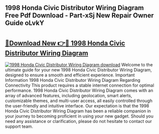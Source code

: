 ## 1998 Honda Civic Distributor Wiring Diagram Free Pdf Download - Part-xSj New Repair Owner Guide oLvkY

# <h2><a href="http://dfqhog.blite.top/?on=1998+Honda+Civic+Distributor+Wiring+Diagram">🔗Download New 👉🔴 1998 Honda Civic Distributor Wiring Diagram</a></h2>

[![1998 Honda Civic Distributor Wiring Diagram download](https://i.imgur.com/lujVjoI.png)](http://dfqhog.blite.top/?on=1998+Honda+Civic+Distributor+Wiring+Diagram)
Welcome to the ultimate guide for your new 1998 Honda Civic Distributor Wiring Diagram, designed to ensure a smooth and efficient experience. Important Information 1998 Honda Civic Distributor Wiring Diagram Regarding Connectivity This product requires a stable internet connection for optimal performance. 1998 Honda Civic Distributor Wiring Diagram comes with an array of advanced features, including geolocation, smart alerts, customizable themes, and multi-user access, all easily controlled through the user-friendly and intuitive interface. Our expectation is that the 1998 Honda Civic Distributor Wiring Diagram has been a reliable companion in your journey to becoming proficient in using your new gadget. Should you need any assistance or clarification, please do not hesitate to contact our support team.
